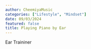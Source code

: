 ```yaml
---
author: CheemiyaMusic
categories: ["Lifestyle", "Mindset"]
date: 09/03/2024
featured: false
title: Playing Piano by Ear
---
```


Ear Traininer